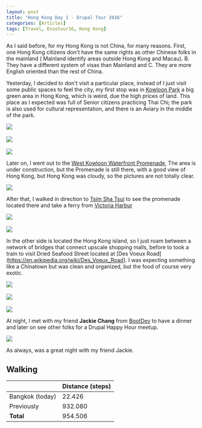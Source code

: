 ```yaml
---
layout: post
title: "Hong Kong Day 1 - Drupal Tour 2016"
categories: [Articles]
tags: [Travel, Enzotour16, Hong Kong]
---
```

As I said before, for my Hong Kong is not China, for many reasons. First, one Hong Kong citizens don't have the same rights as other Chinese folks in the mainland ( Mainland identify areas outside Hong Kong and Macau). B. They have a different system of visas than Mainland and C. They are more English oriented than the rest of China.

Yesterday, I decided to don't visit a particular place, instead of I just visit some public spaces to feel the city, my first stop was in [Kowloon Park](https://en.wikipedia.org/wiki/Kowloon_Park) a big green area in Hong Kong, which is weird, due the high prices of land. This place as I expected was full of Senior citizens practicing Thai Chi; the park is also used for cultural representation, and there is an Aviary in the middle of the park.

<img style="margin-right: 20px;" src="{{site.url }}/assets/img/kowloon-park-seniors.jpg"/>
<br/><br/>
<img style="margin-right: 20px;" src="{{site.url }}/assets/img/kowloon-park-aviary.jpg"/>
<br/><br/>
<img style="margin-right: 20px;" src="{{site.url }}/assets/img/kowloon-park-anime-statue.jpg"/>

Later on, I went out to the [West Kowloon Waterfront Promenade](https://en.wikipedia.org/wiki/Kowloon_Park), The area is under construction, but the Promenade is still there, with a good view of Hong Kong, but Hong Kong was cloudy, so the pictures are not totally clear.

<img style="margin-right: 20px;" src="{{site.url }}/assets/img/west-kowloon.jpg"/>

After that, I walked in direction to [Tsim Sha Tsui](https://en.wikipedia.org/wiki/Tsim_Sha_Tsui) to see the promenade located there and take a ferry from [Victoria Harbur](https://en.wikipedia.org/wiki/Victoria_Harbour)

<img style="margin-right: 20px;" src="{{site.url }}/assets/img/hongkong-ferry.jpg"/>
<br/><br/>
<img style="margin-right: 20px;" src="{{site.url }}/assets/img/hong-kong-island.jpg"/>

In the other side is located the Hong Kong island, so I just roam between a network of bridges that connect upscale shopping malls, before to took a train to visit Dried Seafood Street located at [Des Voeux Road](https://en.wikipedia.org/wiki/Des_Voeux_Road]. I was expecting something like a Chinatown but was clean and organized, but the food of course very exotic.

<img style="margin-right: 20px;" src="{{site.url }}/assets/img/dry-seafood-1.jpg"/>
<br/><br/>
<img style="margin-right: 20px;" src="{{site.url }}/assets/img/dry-seafood-2.jpg"/>
<br/><br/>
<img style="margin-right: 20px;" src="{{site.url }}/assets/img/dry-seafood-3.jpg"/>

At night, I met with my friend **Jackie Chang** from [BootDev](http://bootdev.com) to have a dinner and later on see other folks for a Drupal Happy Hour meetup.

<img style="margin-right: 20px;" src="{{site.url }}/assets/img/hong-kong-dinner-jackie.jpg"/>

As always, was a great night with my friend Jackie.


## Walking
|  | Distance (steps) |
|---|---|
| Bangkok (today) |  22.426 |
| Previously  | 932.080 |
| **Total**  | 954.506|